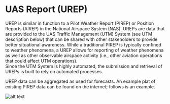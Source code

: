 
# UAS Report (UREP)
UREP is similar in function to a Pilot Weather Report (PIREP) or Position Reports (AIREP) 
in the National Airspace System (NAS).  UREPs are data that are provided to the UAS Traffic Management (UTM) System (see UTM description below) that can be shared with other stakeholders to provide better situational awareness.  While a traditional PIREP is typically confined to weather phenomena, a UREP allows for reporting of weather phenomena as well as other observable airspace activity (i.e., other aviation operations that could affect UTM operations).  
Since the UTM System is highly automated, the submission and retrieval of UREPs is built to rely on automated processes. 

UREP data can be aggregated as used for forecasts.  An example plat
of existing PIREP data can be found on the internet; follows is an example.


![alt text][logo]

[logo]: https://raw.githubusercontent.com/nasa/utm-apis/v4-draft/urep-api/urep-plot.png "Logo Title Text 2"

